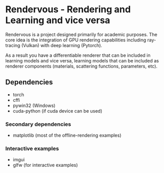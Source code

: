 # Rendervous - Rendering and Learning and vice versa

Rendervous is a project designed primarily for academic purposes. The core idea is the integration of GPU rendering capabilities including ray-tracing (Vulkan) with deep learning (Pytorch).

As a result you have a differentiable renderer that can be included in learning models and vice versa, learning models that can be included as renderer components (materials, scattering functions, parameters, etc).




## Dependencies

- torch
- cffi
- pywin32 (Windows)
- cuda-python (if cuda device can be used)

### Secondary dependencies
- matplotlib (most of the offline-rendering examples)

### Interactive examples 
- imgui
- glfw (for interactive examples)

